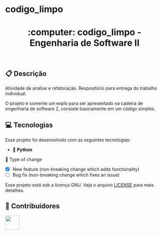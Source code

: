 # codigo_limpo


<h1 align="center">
  :computer: codigo_limpo - Engenharia de Software II
</h1>
<br>

## :clipboard: Descrição

Atividade de análise e refatoração.
Respositório para entrega do trabalho individual.

O projeto é somente um explo para ser apresentado na cadeira de engenharia de software 2, consiste basicamente em um código simples.

## 💻 Tecnologias

Esse projeto foi desenvolvido com as seguintes tecnologias:
- :snake: **Python**

:memo: Type of change

- [x] New feature (non-breaking change which adds functionality)
- [ ] Bug fix (non-breaking change which fixes an issue)

Esse projeto está sob a licença GNU. Veja o arquivo [LICENSE](LICENSE.md) para mais detalhes.

## 🤝 Contribuídores

<a href="https://github.com/AmaroWes"><img src="https://github.com/AmaroWes.png" width="45" height="45"></a> &nbsp;

